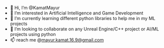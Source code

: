 - 👋 Hi, I’m @KamatMayur
- 👀 I’m interested in Artificial Intelligence and Game Development
- 🌱 I’m currently learning different python libraries to help me in my ML projects
- 💞️ I’m looking to collaborate on any Unreal Engine/C++ project or AI/ML projects using python
- 📫 reach me @mayur.kamat.16.9@gmail.com

<!---
KamatMayur/KamatMayur is a ✨ special ✨ repository because its `README.md` (this file) appears on your GitHub profile.
You can click the Preview link to take a look at your changes.
--->
